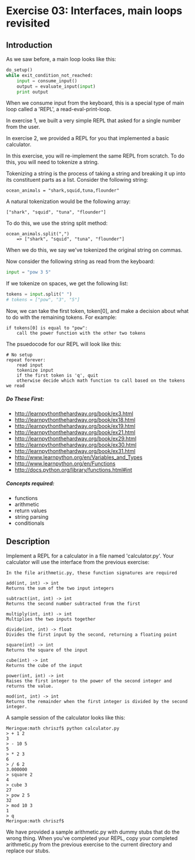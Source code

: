 Exercise 03: Interfaces, main loops revisited
=======

Introduction
--------
As we saw before, a main loop looks like this:
```python
do_setup()
while exit_condition_not_reached:
    input = consume_input()
    output = evaluate_input(input)
    print output
```
When we consume input from the keyboard, this is a special type of main loop called a 'REPL', a read-eval-print-loop.

In exercise 1, we built a very simple REPL that asked for a single number from the user.

In exercise 2, we provided a REPL for you that implemented a basic calculator.

In this exercise, you will re-implement the same REPL from scratch. To do this, you will need to tokenize a string.

Tokenizing a string is the process of taking a string and breaking it up into its constituent parts as a list. Consider the following string:

    ocean_animals = "shark,squid,tuna,flounder"

A natural tokenization would be the following array:

    ["shark", "squid", "tuna", "flounder"]

To do this, we use the string split method:

    ocean_animals.split(",")
        => ["shark", "squid", "tuna", "flounder"]

When we do this, we say we've tokenized the original string on commas.

Now consider the following string as read from the keyboard:
```python
input = "pow 3 5"
```
If we tokenize on spaces, we get the following list:
```python
tokens = input.split(" ")
# tokens = ["pow", "3", "5"]
```
Now, we can take the first token, token[0], and make a decision about what to do with the remaining tokens. For example:

    if tokens[0] is equal to "pow":
        call the power function with the other two tokens

The psuedocode for our REPL will look like this:

    # No setup
    repeat forever:
        read input
        tokenize input
        if the first token is 'q', quit
        otherwise decide which math function to call based on the tokens we read


##### Do These First:

* http://learnpythonthehardway.org/book/ex3.html
* http://learnpythonthehardway.org/book/ex18.html
* http://learnpythonthehardway.org/book/ex19.html
* http://learnpythonthehardway.org/book/ex21.html
* http://learnpythonthehardway.org/book/ex29.html
* http://learnpythonthehardway.org/book/ex30.html
* http://learnpythonthehardway.org/book/ex31.html
* http://www.learnpython.org/en/Variables_and_Types
* http://www.learnpython.org/en/Functions
* http://docs.python.org/library/functions.html#int

##### Concepts required:
* functions
* arithmetic
* return values
* string parsing
* conditionals

Description
-------
Implement a REPL for a calculator in a file named 'calculator.py'. Your calculator will use the interface from the previous exercise:

    In the file arithmetic.py, these function signatures are required

    add(int, int) -> int
    Returns the sum of the two input integers

    subtract(int, int) -> int
    Returns the second number subtracted from the first

    multiply(int, int) -> int
    Multiplies the two inputs together

    divide(int, int) -> float
    Divides the first input by the second, returning a floating point

    square(int) -> int
    Returns the square of the input

    cube(int) -> int
    Returns the cube of the input

    power(int, int) -> int
    Raises the first integer to the power of the second integer and returns the value.

    mod(int, int) -> int
    Returns the remainder when the first integer is divided by the second integer.


A sample session of the calculator looks like this:
```    
Meringue:math chriszf$ python calculator.py
> + 1 2
3
> - 10 5
5
> * 2 3
6
> / 6 2
3.000000
> square 2
4
> cube 3
27
> pow 2 5
32
> mod 10 3
1
> q
Meringue:math chriszf$
```
We have provided a sample arithmetic.py with dummy stubs that do the wrong thing. When you've completed your REPL, copy your completed arithmetic.py from the previous exercise to the current directory and replace our stubs.

